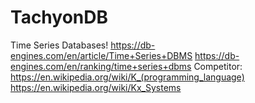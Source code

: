 # TachyonDB
Time Series Databases! https://db-engines.com/en/article/Time+Series+DBMS https://db-engines.com/en/ranking/time+series+dbms Competitor: https://en.wikipedia.org/wiki/K_(programming_language) https://en.wikipedia.org/wiki/Kx_Systems
